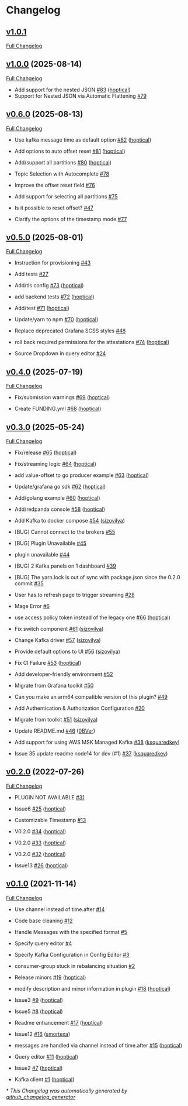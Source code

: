 # Changelog

## [v1.0.1](https://github.com/hoptical/grafana-kafka-datasource/tree/HEAD)

[Full Changelog](https://github.com/hoptical/grafana-kafka-datasource/compare/v1.0.0...HEAD)

## [v1.0.0](https://github.com/hoptical/grafana-kafka-datasource/tree/v1.0.0) (2025-08-14)

[Full Changelog](https://github.com/hoptical/grafana-kafka-datasource/compare/v0.6.0...v1.0.0)

- Add support for the nested JSON [\#83](https://github.com/hoptical/grafana-kafka-datasource/pull/83) ([hoptical](https://github.com/hoptical))
- Support for Nested JSON via Automatic Flattening [\#79](https://github.com/hoptical/grafana-kafka-datasource/issues/79)

## [v0.6.0](https://github.com/hoptical/grafana-kafka-datasource/tree/v0.6.0) (2025-08-13)

[Full Changelog](https://github.com/hoptical/grafana-kafka-datasource/compare/v0.5.0...v0.6.0)

- Use kafka message time as default option [\#82](https://github.com/hoptical/grafana-kafka-datasource/pull/82) ([hoptical](https://github.com/hoptical))
- Add options to auto offset reset [\#81](https://github.com/hoptical/grafana-kafka-datasource/pull/81) ([hoptical](https://github.com/hoptical))
- Add/support all partitions [\#80](https://github.com/hoptical/grafana-kafka-datasource/pull/80) ([hoptical](https://github.com/hoptical))

- Topic Selection with Autocomplete [\#78](https://github.com/hoptical/grafana-kafka-datasource/issues/78)
- Improve the offset reset field [\#76](https://github.com/hoptical/grafana-kafka-datasource/issues/76)
- Add support for selecting all partitions [\#75](https://github.com/hoptical/grafana-kafka-datasource/issues/75)
- Is it possible to reset offset? [\#47](https://github.com/hoptical/grafana-kafka-datasource/issues/47)
- Clarify the options of the timestamp mode [\#77](https://github.com/hoptical/grafana-kafka-datasource/issues/77)

## [v0.5.0](https://github.com/hoptical/grafana-kafka-datasource/tree/v0.5.0) (2025-08-01)

[Full Changelog](https://github.com/hoptical/grafana-kafka-datasource/compare/v0.4.0...v0.5.0)

- Instruction for provisioning [\#43](https://github.com/hoptical/grafana-kafka-datasource/issues/43)
- Add tests [\#27](https://github.com/hoptical/grafana-kafka-datasource/issues/27)
- Add/tls config [\#73](https://github.com/hoptical/grafana-kafka-datasource/pull/73) ([hoptical](https://github.com/hoptical))
- add backend tests [\#72](https://github.com/hoptical/grafana-kafka-datasource/pull/72) ([hoptical](https://github.com/hoptical))
- Add/test [\#71](https://github.com/hoptical/grafana-kafka-datasource/pull/71) ([hoptical](https://github.com/hoptical))
- Update/yarn to npm [\#70](https://github.com/hoptical/grafana-kafka-datasource/pull/70) ([hoptical](https://github.com/hoptical))

- Replace deprecated Grafana SCSS styles [\#48](https://github.com/hoptical/grafana-kafka-datasource/issues/48)
- roll back required permissions for the attestations [\#74](https://github.com/hoptical/grafana-kafka-datasource/pull/74) ([hoptical](https://github.com/hoptical))

- Source Dropdown in query editor [\#24](https://github.com/hoptical/grafana-kafka-datasource/issues/24)

## [v0.4.0](https://github.com/hoptical/grafana-kafka-datasource/tree/v0.4.0) (2025-07-19)

[Full Changelog](https://github.com/hoptical/grafana-kafka-datasource/compare/v0.3.0...v0.4.0)

- Fix/submission warnings [\#69](https://github.com/hoptical/grafana-kafka-datasource/pull/69) ([hoptical](https://github.com/hoptical))

- Create FUNDING.yml [\#68](https://github.com/hoptical/grafana-kafka-datasource/pull/68) ([hoptical](https://github.com/hoptical))

## [v0.3.0](https://github.com/hoptical/grafana-kafka-datasource/tree/v0.3.0) (2025-05-24)

[Full Changelog](https://github.com/hoptical/grafana-kafka-datasource/compare/v0.2.0...v0.3.0)

- Fix/release [\#65](https://github.com/hoptical/grafana-kafka-datasource/pull/65) ([hoptical](https://github.com/hoptical))
- Fix/streaming logic [\#64](https://github.com/hoptical/grafana-kafka-datasource/pull/64) ([hoptical](https://github.com/hoptical))
- add value-offset to go producer example [\#63](https://github.com/hoptical/grafana-kafka-datasource/pull/63) ([hoptical](https://github.com/hoptical))
- Update/grafana go sdk [\#62](https://github.com/hoptical/grafana-kafka-datasource/pull/62) ([hoptical](https://github.com/hoptical))
- Add/golang example [\#60](https://github.com/hoptical/grafana-kafka-datasource/pull/60) ([hoptical](https://github.com/hoptical))
- Add/redpanda console [\#58](https://github.com/hoptical/grafana-kafka-datasource/pull/58) ([hoptical](https://github.com/hoptical))
- Add Kafka to docker compose [\#54](https://github.com/hoptical/grafana-kafka-datasource/pull/54) ([sizovilya](https://github.com/sizovilya))

- \[BUG\] Cannot connect to the brokers [\#55](https://github.com/hoptical/grafana-kafka-datasource/issues/55)
- \[BUG\] Plugin Unavailable  [\#45](https://github.com/hoptical/grafana-kafka-datasource/issues/45)
- plugin unavailable [\#44](https://github.com/hoptical/grafana-kafka-datasource/issues/44)
- \[BUG\] 2 Kafka panels on 1 dashboard [\#39](https://github.com/hoptical/grafana-kafka-datasource/issues/39)
- \[BUG\] The yarn.lock is out of sync with package.json since the 0.2.0 commit [\#35](https://github.com/hoptical/grafana-kafka-datasource/issues/35)
- User has to refresh page to trigger streaming [\#28](https://github.com/hoptical/grafana-kafka-datasource/issues/28)
- Mage Error [\#6](https://github.com/hoptical/grafana-kafka-datasource/issues/6)
- use access policy token instead of the legacy one [\#66](https://github.com/hoptical/grafana-kafka-datasource/pull/66) ([hoptical](https://github.com/hoptical))
- Fix switch component [\#61](https://github.com/hoptical/grafana-kafka-datasource/pull/61) ([sizovilya](https://github.com/sizovilya))
- Change Kafka driver [\#57](https://github.com/hoptical/grafana-kafka-datasource/pull/57) ([sizovilya](https://github.com/sizovilya))
- Provide default options to UI [\#56](https://github.com/hoptical/grafana-kafka-datasource/pull/56) ([sizovilya](https://github.com/sizovilya))
- Fix CI Failure [\#53](https://github.com/hoptical/grafana-kafka-datasource/pull/53) ([hoptical](https://github.com/hoptical))

- Add developer-friendly environment [\#52](https://github.com/hoptical/grafana-kafka-datasource/issues/52)
- Migrate from Grafana toolkit [\#50](https://github.com/hoptical/grafana-kafka-datasource/issues/50)
- Can you make an arm64 compatible version of this plugin?  [\#49](https://github.com/hoptical/grafana-kafka-datasource/issues/49)
- Add Authentication & Authorization Configuration [\#20](https://github.com/hoptical/grafana-kafka-datasource/issues/20)

- Migrate from toolkit [\#51](https://github.com/hoptical/grafana-kafka-datasource/pull/51) ([sizovilya](https://github.com/sizovilya))
- Update README.md [\#46](https://github.com/hoptical/grafana-kafka-datasource/pull/46) ([0BVer](https://github.com/0BVer))
- Add support for using AWS MSK Managed Kafka [\#38](https://github.com/hoptical/grafana-kafka-datasource/pull/38) ([ksquaredkey](https://github.com/ksquaredkey))
- Issue 35 update readme node14 for dev \(\#1\) [\#37](https://github.com/hoptical/grafana-kafka-datasource/pull/37) ([ksquaredkey](https://github.com/ksquaredkey))

## [v0.2.0](https://github.com/hoptical/grafana-kafka-datasource/tree/v0.2.0) (2022-07-26)

[Full Changelog](https://github.com/hoptical/grafana-kafka-datasource/compare/v0.1.0...v0.2.0)

- PLUGIN NOT AVAILABLE [\#31](https://github.com/hoptical/grafana-kafka-datasource/issues/31)
- Issue6 [\#25](https://github.com/hoptical/grafana-kafka-datasource/pull/25) ([hoptical](https://github.com/hoptical))

- Customizable Timestamp [\#13](https://github.com/hoptical/grafana-kafka-datasource/issues/13)

- V0.2.0 [\#34](https://github.com/hoptical/grafana-kafka-datasource/pull/34) ([hoptical](https://github.com/hoptical))
- V0.2.0 [\#33](https://github.com/hoptical/grafana-kafka-datasource/pull/33) ([hoptical](https://github.com/hoptical))
- V0.2.0 [\#32](https://github.com/hoptical/grafana-kafka-datasource/pull/32) ([hoptical](https://github.com/hoptical))
- Issue13 [\#26](https://github.com/hoptical/grafana-kafka-datasource/pull/26) ([hoptical](https://github.com/hoptical))

## [v0.1.0](https://github.com/hoptical/grafana-kafka-datasource/tree/v0.1.0) (2021-11-14)

[Full Changelog](https://github.com/hoptical/grafana-kafka-datasource/compare/cff631297154c3d90f8f26d56b3f9ca77c3e3369...v0.1.0)

- Use channel instead of time.after [\#14](https://github.com/hoptical/grafana-kafka-datasource/issues/14)
- Code base cleaning  [\#12](https://github.com/hoptical/grafana-kafka-datasource/issues/12)
- Handle Messages with the specified format [\#5](https://github.com/hoptical/grafana-kafka-datasource/issues/5)
- Specify query editor [\#4](https://github.com/hoptical/grafana-kafka-datasource/issues/4)
- Specify Kafka Configuration in Config Editor [\#3](https://github.com/hoptical/grafana-kafka-datasource/issues/3)
- consumer-group stuck in rebalancing situation [\#2](https://github.com/hoptical/grafana-kafka-datasource/issues/2)
- Release minors [\#19](https://github.com/hoptical/grafana-kafka-datasource/pull/19) ([hoptical](https://github.com/hoptical))
- modify description and minor information in plugin [\#18](https://github.com/hoptical/grafana-kafka-datasource/pull/18) ([hoptical](https://github.com/hoptical))
- Issue3 [\#9](https://github.com/hoptical/grafana-kafka-datasource/pull/9) ([hoptical](https://github.com/hoptical))
- Issue5 [\#8](https://github.com/hoptical/grafana-kafka-datasource/pull/8) ([hoptical](https://github.com/hoptical))

- Readme enhancement [\#17](https://github.com/hoptical/grafana-kafka-datasource/pull/17) ([hoptical](https://github.com/hoptical))
- Issue12 [\#16](https://github.com/hoptical/grafana-kafka-datasource/pull/16) ([smortexa](https://github.com/smortexa))
- messages are handled via channel instead of time.after [\#15](https://github.com/hoptical/grafana-kafka-datasource/pull/15) ([hoptical](https://github.com/hoptical))
- Query editor [\#11](https://github.com/hoptical/grafana-kafka-datasource/pull/11) ([hoptical](https://github.com/hoptical))
- Issue2 [\#7](https://github.com/hoptical/grafana-kafka-datasource/pull/7) ([hoptical](https://github.com/hoptical))
- Kafka client [\#1](https://github.com/hoptical/grafana-kafka-datasource/pull/1) ([hoptical](https://github.com/hoptical))



\* *This Changelog was automatically generated by [github_changelog_generator](https://github.com/github-changelog-generator/github-changelog-generator)*
